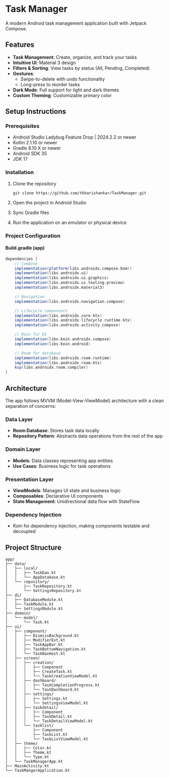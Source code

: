 # Task Manager

A modern Android task management application built with Jetpack Compose.

## Features

- **Task Management**: Create, organize, and track your tasks
- **Intuitive UI**: Material 3 design
- **Filters & Sorting**: View tasks by status (All, Pending, Completed)
- **Gestures**:
  - Swipe-to-delete with undo functionality
  - Long-press to reorder tasks
- **Dark Mode**: Full support for light and dark themes
- **Custom Theming**: Customizable primary color

## Setup Instructions

### Prerequisites
- Android Studio Ladybug Feature Drop | 2024.2.2 or newer
- Kotlin 2.1.10 or newer
- Gradle 8.10.X or newer
- Android SDK 35
- JDK 17

### Installation

1. Clone the repository
   ```
   git clone https://github.com/tkharishankar/TaskManager.git
   ```

2. Open the project in Android Studio

3. Sync Gradle files

4. Run the application on an emulator or physical device

### Project Configuration

#### Build.gradle (app)

```gradle
dependencies {
    // Compose
    implementation(platform(libs.androidx.compose.bom))
    implementation(libs.androidx.ui)
    implementation(libs.androidx.ui.graphics)
    implementation(libs.androidx.ui.tooling.preview)
    implementation(libs.androidx.material3)

    // Navigation
    implementation(libs.androidx.navigation.compose)

    // Lifecycle components
    implementation(libs.androidx.core.ktx)
    implementation(libs.androidx.lifecycle.runtime.ktx)
    implementation(libs.androidx.activity.compose)

    // Koin for DI
    implementation(libs.koin.androidx.compose)
    implementation(libs.koin.android)

    // Room for database
    implementation(libs.androidx.room.runtime)
    implementation(libs.androidx.room.ktx)
    ksp(libs.androidx.room.compiler)
}
```

## Architecture

The app follows MVVM (Model-View-ViewModel) architecture with a clean separation of concerns:

### Data Layer
- **Room Database**: Stores task data locally
- **Repository Pattern**: Abstracts data operations from the rest of the app

### Domain Layer
- **Models**: Data classes representing app entities
- **Use Cases**: Business logic for task operations

### Presentation Layer
- **ViewModels**: Manages UI state and business logic
- **Composables**: Declarative UI components
- **State Management**: Unidirectional data flow with StateFlow

### Dependency Injection
- Koin for dependency injection, making components testable and decoupled

## Project Structure

```
app/
├── data/
│   ├── local/
│   │   ├── TaskDao.kt
│   │   └── AppDatabase.kt
│   └── repository/
│       ├── TaskRepository.kt
│       └── SettingsRepository.kt
├── di/
│   ├── DatabaseModule.kt
│   ├── TaskModule.kt
│   └── SettingsModule.kt
├── domain/
│   └── model/
│       └── Task.kt
├── ui/
│   ├── component/
│   │   ├── DismissBackground.kt
│   │   ├── ModifierExt.kt
│   │   ├── TaskAppBar.kt
│   │   ├── TaskBottomNavigation.kt
│   │   └── TaskNavHost.kt
│   ├── screen/
│   │   ├── creation/
│   │   │   ├── Component
│   │   │   ├── CreateTask.kt
│   │   │   └── TaskCreationViewModel.kt
│   │   ├── dashboard/
│   │   │   ├── TaskCompletionProgress.kt
│   │   │   └── TaskDashboard.kt
│   │   ├── settings/
│   │   │   ├── Settings.kt
│   │   │   └── SettingsViewModel.kt
│   │   ├── taskdetail/
│   │   │   ├── Component
│   │   │   ├── TaskDetail.kt
│   │   │   └── TaskDetailViewModel.kt
│   │   └── tasklist/
│   │       ├── Component
│   │       ├── TaskList.kt
│   │       └── TaskListViewModel.kt
│   ├── theme/
│   │   ├── Color.kt
│   │   ├── Theme.kt
│   │   └── Type.kt
│   └── TaskManagerApp.kt
├── MainActivity.kt
└── TaskMangerApplication.kt
```